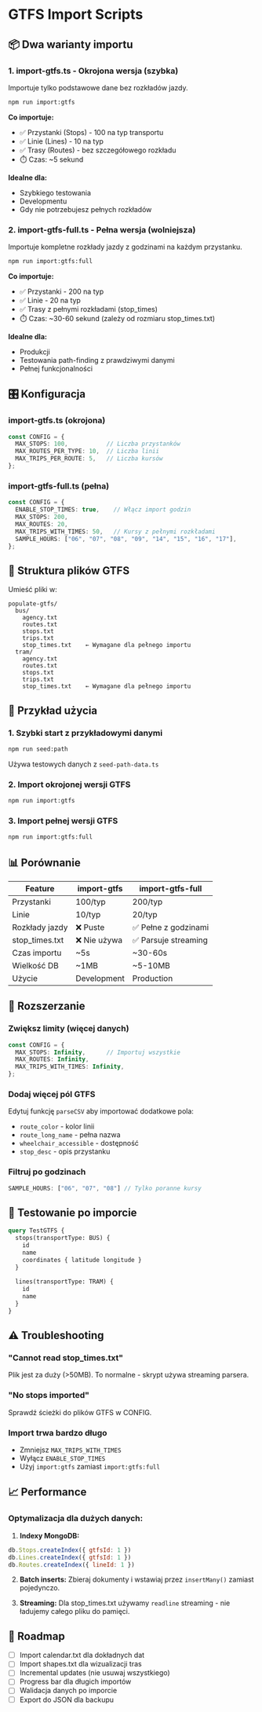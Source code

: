 # GTFS Import Scripts

## 📦 Dwa warianty importu

### 1. **import-gtfs.ts** - Okrojona wersja (szybka)
Importuje tylko podstawowe dane bez rozkładów jazdy.

```bash
npm run import:gtfs
```

**Co importuje:**
- ✅ Przystanki (Stops) - 100 na typ transportu
- ✅ Linie (Lines) - 10 na typ
- ✅ Trasy (Routes) - bez szczegółowego rozkładu
- ⏱️ Czas: ~5 sekund

**Idealne dla:**
- Szybkiego testowania
- Developmentu
- Gdy nie potrzebujesz pełnych rozkładów

### 2. **import-gtfs-full.ts** - Pełna wersja (wolniejsza)
Importuje kompletne rozkłady jazdy z godzinami na każdym przystanku.

```bash
npm run import:gtfs:full
```

**Co importuje:**
- ✅ Przystanki - 200 na typ
- ✅ Linie - 20 na typ
- ✅ Trasy z pełnymi rozkładami (stop_times)
- ⏱️ Czas: ~30-60 sekund (zależy od rozmiaru stop_times.txt)

**Idealne dla:**
- Produkcji
- Testowania path-finding z prawdziwymi danymi
- Pełnej funkcjonalności

## 🎛️ Konfiguracja

### import-gtfs.ts (okrojona)
```typescript
const CONFIG = {
  MAX_STOPS: 100,           // Liczba przystanków
  MAX_ROUTES_PER_TYPE: 10,  // Liczba linii
  MAX_TRIPS_PER_ROUTE: 5,   // Liczba kursów
};
```

### import-gtfs-full.ts (pełna)
```typescript
const CONFIG = {
  ENABLE_STOP_TIMES: true,    // Włącz import godzin
  MAX_STOPS: 200,
  MAX_ROUTES: 20,
  MAX_TRIPS_WITH_TIMES: 50,   // Kursy z pełnymi rozkładami
  SAMPLE_HOURS: ["06", "07", "08", "09", "14", "15", "16", "17"],
};
```

## 📁 Struktura plików GTFS

Umieść pliki w:
```
populate-gtfs/
  bus/
    agency.txt
    routes.txt
    stops.txt
    trips.txt
    stop_times.txt    ← Wymagane dla pełnego importu
  tram/
    agency.txt
    routes.txt
    stops.txt
    trips.txt
    stop_times.txt    ← Wymagane dla pełnego importu
```

## 🎯 Przykład użycia

### 1. Szybki start z przykładowymi danymi
```bash
npm run seed:path
```
Używa testowych danych z `seed-path-data.ts`

### 2. Import okrojonej wersji GTFS
```bash
npm run import:gtfs
```

### 3. Import pełnej wersji GTFS
```bash
npm run import:gtfs:full
```

## 📊 Porównanie

| Feature | import-gtfs | import-gtfs-full |
|---------|-------------|------------------|
| Przystanki | 100/typ | 200/typ |
| Linie | 10/typ | 20/typ |
| Rozkłady jazdy | ❌ Puste | ✅ Pełne z godzinami |
| stop_times.txt | ❌ Nie używa | ✅ Parsuje streaming |
| Czas importu | ~5s | ~30-60s |
| Wielkość DB | ~1MB | ~5-10MB |
| Użycie | Development | Production |

## 🔧 Rozszerzanie

### Zwiększ limity (więcej danych)
```typescript
const CONFIG = {
  MAX_STOPS: Infinity,      // Importuj wszystkie
  MAX_ROUTES: Infinity,
  MAX_TRIPS_WITH_TIMES: Infinity,
};
```

### Dodaj więcej pól GTFS
Edytuj funkcję `parseCSV` aby importować dodatkowe pola:
- `route_color` - kolor linii
- `route_long_name` - pełna nazwa
- `wheelchair_accessible` - dostępność
- `stop_desc` - opis przystanku

### Filtruj po godzinach
```typescript
SAMPLE_HOURS: ["06", "07", "08"] // Tylko poranne kursy
```

## 🧪 Testowanie po imporcie

```graphql
query TestGTFS {
  stops(transportType: BUS) {
    id
    name
    coordinates { latitude longitude }
  }
  
  lines(transportType: TRAM) {
    id
    name
  }
}
```

## ⚠️ Troubleshooting

### "Cannot read stop_times.txt"
Plik jest za duży (>50MB). To normalne - skrypt używa streaming parsera.

### "No stops imported"
Sprawdź ścieżki do plików GTFS w CONFIG.

### Import trwa bardzo długo
- Zmniejsz `MAX_TRIPS_WITH_TIMES`
- Wyłącz `ENABLE_STOP_TIMES`
- Użyj `import:gtfs` zamiast `import:gtfs:full`

## 📈 Performance

### Optymalizacja dla dużych danych:

1. **Indexy MongoDB:**
```javascript
db.Stops.createIndex({ gtfsId: 1 })
db.Lines.createIndex({ gtfsId: 1 })
db.Routes.createIndex({ lineId: 1 })
```

2. **Batch inserts:**
Zbieraj dokumenty i wstawiaj przez `insertMany()` zamiast pojedynczo.

3. **Streaming:**
Dla stop_times.txt używamy `readline` streaming - nie ładujemy całego pliku do pamięci.

## 🚀 Roadmap

- [ ] Import calendar.txt dla dokładnych dat
- [ ] Import shapes.txt dla wizualizacji tras
- [ ] Incremental updates (nie usuwaj wszystkiego)
- [ ] Progress bar dla długich importów
- [ ] Walidacja danych po imporcie
- [ ] Export do JSON dla backupu
